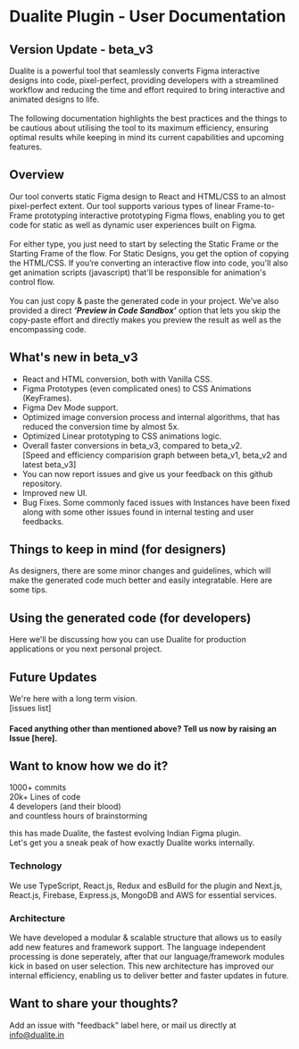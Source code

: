 # Dualite Plugin - User Documentation

## Version Update - beta_v3

Dualite is a powerful tool that seamlessly converts Figma interactive designs into code, pixel-perfect, providing developers with a streamlined workflow and reducing the time and effort required to bring interactive and animated designs to life.
<br><br>
The following documentation highlights the best practices and the things to be cautious about utilising the tool to its maximum efficiency, ensuring optimal results while keeping in mind its current capabilities and upcoming features.

## Overview

Our tool converts static Figma design to React and HTML/CSS to an almost pixel-perfect extent. Our tool supports various types of linear Frame-to-Frame prototyping interactive prototyping Figma flows, enabling you to get code for static as well as dynamic user experiences built on Figma.
<br><br>
For either type, you just need to start by selecting the Static Frame or the Starting Frame of the flow. For Static Designs, you get the option of copying the HTML/CSS. If you’re converting an interactive flow into code, you'll also get animation scripts (javascript) that'll be responsible for animation's control flow.
<br>
<br>
You can just copy & paste the generated code in your project.
We’ve also provided a direct **_‘Preview in Code Sandbox’_** option that lets you skip the copy-paste effort and directly makes you preview the result as well as the encompassing code.

## What's new in beta_v3

- React and HTML conversion, both with Vanilla CSS.
- Figma Prototypes (even complicated ones) to CSS Animations (KeyFrames).
- Figma Dev Mode support.
- Optimized image conversion process and internal algorithms, that has reduced the conversion time by almost 5x.
- Optimized Linear prototyping to CSS animations logic.
- Overall faster conversions in beta_v3, compared to beta_v2.
  <br>[Speed and efficiency comparision graph between beta_v1, beta_v2 and latest beta_v3] <br>
- You can now report issues and give us your feedback on this github repository.
- Improved new UI.
- Bug Fixes. Some commonly faced issues with Instances have been fixed along with some other issues found in internal testing and user feedbacks.

## Things to keep in mind (for designers)

As designers, there are some minor changes and guidelines, which will make the generated code much better and easily integratable. Here are some tips.

## Using the generated code (for developers)

Here we'll be discussing how you can use Dualite for production applications or you next personal project.

## Future Updates

We're here with a long term vision.
<br>[issues list]<br>

#### Faced anything other than mentioned above? Tell us now by raising an Issue [here].

## Want to know how we do it?

1000+ commits <br>
20k+ Lines of code <br>
4 developers (and their blood) <br>
and countless hours of brainstorming<br>

this has made Dualite, the fastest evolving Indian Figma plugin.
<br>Let's get you a sneak peak of how exactly Dualite works internally.

### Technology

We use TypeScript, React.js, Redux and esBuild for the plugin and Next.js, React.js, Firebase, Express.js, MongoDB and AWS for essential services.

### Architecture

We have developed a modular & scalable structure that allows us to easily add new features and framework support. The language independent processing is done seperately, after that our language/framework modules kick in based on user selection. This new architecture has improved our internal efficiency, enabling us to deliver better and faster updates in future.

## Want to share your thoughts?

Add an issue with "feedback" label here, or mail us directly at info@dualite.in

